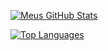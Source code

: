 [![Meus GitHub Stats](https://github-readme-stats.vercel.app/api?username=SEU_USUARIO&show_icons=true&theme=tokyonight)](https://github.com/VictorMacedoCB)

[![Top Languages](https://github-readme-stats.vercel.app/api/top-langs/?username=SEU_USUARIO&layout=compact&theme=tokyonight)](https://github.com/VictorMacedoCB)
